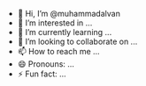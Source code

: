 - 👋 Hi, I’m @muhammadalvan
- 👀 I’m interested in ...
- 🌱 I’m currently learning ...
- 💞️ I’m looking to collaborate on ...
- 📫 How to reach me ...
- 😄 Pronouns: ...
- ⚡ Fun fact: ...

<!---
muhammadalvan/muhammadalvan is a ✨ special ✨ repository because its `README.md` (this file) appears on your GitHub profile.
You can click the Preview link to take a look at your changes.
--->
